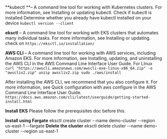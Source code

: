 **kubectl **– A command line tool for working with Kubernetes clusters. For more information, see Installing or updating kubectl.
Check if kubectl is installed
Determine whether you already have kubectl installed on your device
`kubectl version --client`

**eksctl** – A command line tool for working with EKS clusters that automates many individual tasks. For more information, see Installing or updating.
check on `https://eksctl.io/installation/`

**AWS CLI** – A command line tool for working with AWS services, including Amazon EKS. For more information, see Installing, updating, and uninstalling the AWS CLI in the AWS Command Line Interface User Guide.
For LInux 
`curl "https://awscli.amazonaws.com/awscli-exe-linux-x86_64.zip" -o "awscliv2.zip"
unzip awscliv2.zip
sudo ./aws/install`

After installing the AWS CLI, we recommend that you also configure it. For more information, see Quick configuration with aws configure in the AWS Command Line Interface User Guide.
`https://docs.aws.amazon.com/cli/latest/userguide/getting-started-install.html`

**Install EKS**
Please follow the prerequisites doc before this.

**Install using Fargate**
eksctl create cluster --name demo-cluster --region us-east-1 --fargate
**Delete the cluster**
eksctl delete cluster --name demo-cluster --region us-east-1
